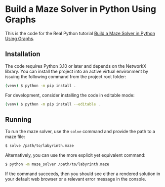 # Build a Maze Solver in Python Using Graphs

This is the code for the Real Python tutorial [Build a Maze Solver in Python Using Graphs](https://realpython.com/python-maze-solver/).

## Installation

The code requires Python 3.10 or later and depends on the NetworkX library. You can install the project into an active virtual environment by issuing the following command from the project root folder:

```sh
(venv) $ python -m pip install .
```

For development, consider installing the code in editable mode:

```sh
(venv) $ python -m pip install --editable .
```

## Running

To run the maze solver, use the `solve` command and provide the path to a maze file:

```sh
$ solve /path/to/labyrinth.maze
```

Alternatively, you can use the more explicit yet equivalent command:

```sh
$ python -m maze_solver /path/to/labyrinth.maze
```

If the command succeeds, then you should see either a rendered solution in your default web browser or a relevant error message in the console.
